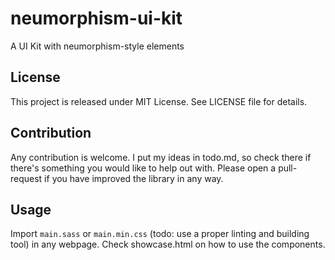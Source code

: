 # neumorphism-ui-kit
A UI Kit with neumorphism-style elements

## License

This project is released under MIT License. See LICENSE file for details.

## Contribution

Any contribution is welcome. I put my ideas in todo.md, so check there if there's something you would like to help out with. Please open a pull-request if you have improved the library in any way.

## Usage

Import `main.sass` or `main.min.css` (todo: use a proper linting and building tool) in any webpage. Check showcase.html on how to use the components.
